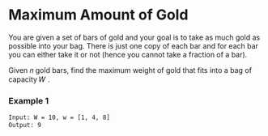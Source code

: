 # Maximum Amount of Gold

You are given a set of bars of gold and your goal is to take as much gold as possible into
your bag. There is just one copy of each bar and for each bar you can either take it or not
(hence you cannot take a fraction of a bar).

Given 𝑛 gold bars, find the maximum weight of gold that fits into a bag of capacity 𝑊 .

### Example 1
```sh
Input: W = 10, w = [1, 4, 8]
Output: 9
```
